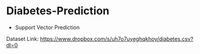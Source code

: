 # Diabetes-Prediction

- Support Vector Prediction

Dataset Link: https://www.dropbox.com/s/uh7o7uyeghqkhoy/diabetes.csv?dl=0
